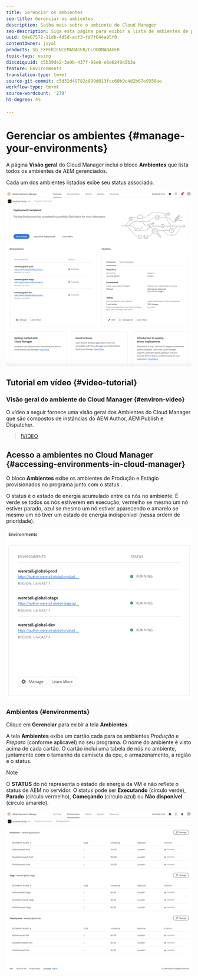 ```yaml
---
title: Gerenciar os ambientes
seo-title: Gerenciar os ambientes
description: Saiba mais sobre o ambiente do Cloud Manager
seo-description: Siga esta página para exibir a lista de ambientes de produção e não de produção que são usados para configurar e executar o pipeline de CI/CD no Cloud Manager.
uuid: 04e67572-11db-4d5d-acf3-fd7f644a95f0
contentOwner: jsyal
products: SG_EXPERIENCEMANAGER/CLOUDMANAGER
topic-tags: using
discoiquuid: c5b39de2-3a9b-437f-98e8-e6e6249a5b3a
feature: Environments
translation-type: tm+mt
source-git-commit: c5d32d49782c899d013fcc60b9c4d2b67e9350ae
workflow-type: tm+mt
source-wordcount: '270'
ht-degree: 4%

---
```



# Gerenciar os ambientes {#manage-your-environments}

A página **Visão geral** do Cloud Manager inclui o bloco **Ambientes** que lista todos os ambientes de AEM gerenciados.

Cada um dos ambientes listados exibe seu status associado.

![](assets/Manage-Environ-Overview.png)

## Tutorial em vídeo {#video-tutorial}

### Visão geral do ambiente do Cloud Manager {#environ-video}

O vídeo a seguir fornece uma visão geral dos Ambientes do Cloud Manager que são compostos de instâncias do AEM Author, AEM Publish e Dispatcher.

>[!VIDEO](https://video.tv.adobe.com/v/26318/)

## Acesso a ambientes no Cloud Manager {#accessing-environments-in-cloud-manager}

O bloco **Ambientes** exibe os ambientes de Produção e Estágio provisionados no programa junto com o status .

O status é o estado de energia acumulado entre os nós no ambiente. É verde se todos os nós estiverem em execução, vermelho se mesmo um nó estiver parado, azul se mesmo um nó estiver aparecendo e amarelo se mesmo um nó tiver um estado de energia indisponível (nessa ordem de prioridade).

![](assets/Environments-card-new.png)

### Ambientes {#environments}

Clique em **Gerenciar** para exibir a tela **Ambientes**.

A tela **Ambientes** exibe um cartão cada para os ambientes *Produção* e *Preparo* (conforme aplicável) no seu programa. O nome do ambiente é visto acima de cada cartão. O cartão inclui uma tabela de nós no ambiente, juntamente com o tamanho da camiseta da cpu, o armazenamento, a região e o status.

>[!NOTE]
>
>O **STATUS** do nó representa o estado de energia da VM e não reflete o status de AEM no servidor. O status pode ser **Executando** (círculo verde), **Parado** (círculo vermelho), **Começando** (círculo azul) ou **Não disponível** (círculo amarelo).

![](assets/Environments-tab.png)
